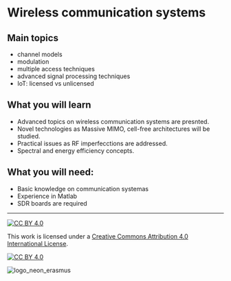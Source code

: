 # Wireless communication systems


## Main topics
* channel models
* modulation
* multiple access techniques
* advanced signal processing techniques
* IoT: licensed vs unlicensed 

## What you will learn
* Advanced topics on wireless communication systems are presnted.
* Novel technologies as Massive MIMO, cell-free architectures will be studied.
* Practical issues as RF imperfecctions are addressed.
* Spectral and energy efficiency concepts.

## What you will need:
* Basic knowledge on communication systemas
* Experience in Matlab 
* SDR  boards are required

***
[![CC BY 4.0][cc-by-shield]][cc-by]

This work is licensed under a
[Creative Commons Attribution 4.0 International License][cc-by].

[![CC BY 4.0][cc-by-image]][cc-by]

[cc-by]: http://creativecommons.org/licenses/by/4.0/
[cc-by-image]: https://i.creativecommons.org/l/by/4.0/88x31.png
[cc-by-shield]: https://img.shields.io/badge/License-CC%20BY%204.0-lightgrey.svg
![logo_neon_erasmus](https://user-images.githubusercontent.com/49734900/153255554-d0157b48-ceea-40c7-9ca8-ce098fe193e8.png)
